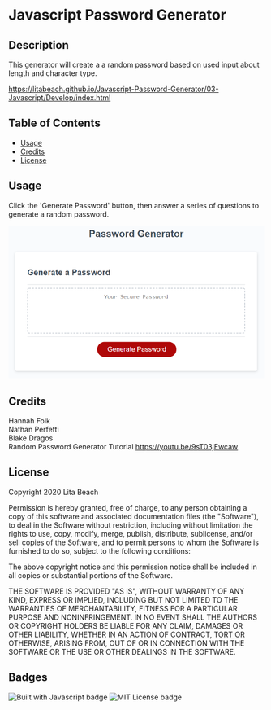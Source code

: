 # Javascript Password Generator

## Description 

This generator will create a a random password based on used input about length and character type.

https://litabeach.github.io/Javascript-Password-Generator/03-Javascript/Develop/index.html


## Table of Contents

* [Usage](#usage)
* [Credits](#credits)
* [License](#license)


## Usage 

Click the 'Generate Password' button, then answer a series of questions to generate a random password. 

![Screenshot of a webpage titled 'Password Generator' that contains a text box and button](03-Javascript\Assets\screenshot.png)


## Credits

Hannah Folk <br>
Nathan Perfetti <br>
Blake Dragos <br>
Random Password Generator Tutorial
https://youtu.be/9sT03jEwcaw


## License

Copyright  2020 Lita Beach

Permission is hereby granted, free of charge, to any person obtaining a copy of this software and associated documentation files (the "Software"), to deal in the Software without restriction, including without limitation the rights to use, copy, modify, merge, publish, distribute, sublicense, and/or sell copies of the Software, and to permit persons to whom the Software is furnished to do so, subject to the following conditions:

The above copyright notice and this permission notice shall be included in all copies or substantial portions of the Software.

THE SOFTWARE IS PROVIDED "AS IS", WITHOUT WARRANTY OF ANY KIND, EXPRESS OR IMPLIED, INCLUDING BUT NOT LIMITED TO THE WARRANTIES OF MERCHANTABILITY, FITNESS FOR A PARTICULAR PURPOSE AND NONINFRINGEMENT. IN NO EVENT SHALL THE AUTHORS OR COPYRIGHT HOLDERS BE LIABLE FOR ANY CLAIM, DAMAGES OR OTHER LIABILITY, WHETHER IN AN ACTION OF CONTRACT, TORT OR OTHERWISE, ARISING FROM, OUT OF OR IN CONNECTION WITH THE SOFTWARE OR THE USE OR OTHER DEALINGS IN THE SOFTWARE.

## Badges

![Built with Javascript badge](https://img.shields.io/badge/Built_with-Javascript-green)
![MIT License badge](https://img.shields.io/badge/MIT-License-blue)
